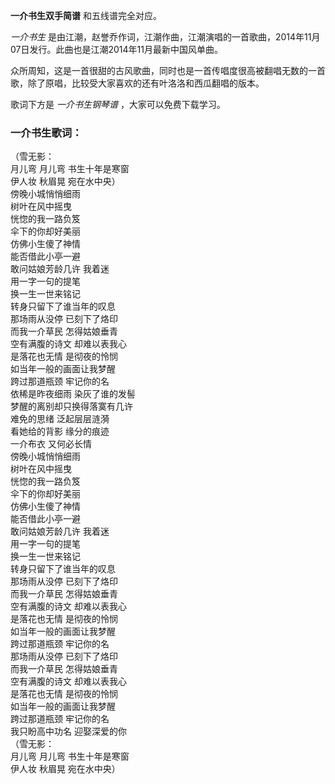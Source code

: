 

**一介书生双手简谱** 和五线谱完全对应。

_一介书生_ 是由江潮，赵誉乔作词，江潮作曲，江潮演唱的一首歌曲，2014年11月07日发行。此曲也是江潮2014年11月最新中国风单曲。

众所周知，这是一首很甜的古风歌曲，同时也是一首传唱度很高被翻唱无数的一首歌，除了原唱，比较受大家喜欢的还有叶洛洛和西瓜翻唱的版本。

歌词下方是 _一介书生钢琴谱_ ，大家可以免费下载学习。

### 一介书生歌词：

（雪无影：  
月儿弯 月儿弯 书生十年是寒窗  
伊人妆 秋眉晃 宛在水中央）  
傍晚小城悄悄细雨  
树叶在风中摇曳  
恍惚的我一路负笈  
伞下的你却好美丽  
仿佛小生傻了神情  
能否借此小亭一避  
敢问姑娘芳龄几许 我着迷  
用一字一句的提笔  
换一生一世来铭记  
转身只留下了谁当年的叹息  
那场雨从没停 已刻下了烙印  
而我一介草民 怎得姑娘垂青  
空有满腹的诗文 却难以表我心  
是落花也无情 是彻夜的怜悯  
如当年一般的画面让我梦醒  
跨过那道瓶颈 牢记你的名  
依稀是昨夜细雨 染灰了谁的发髻  
梦醒的离别却只换得落寞有几许  
难免的思绪 泛起层层涟漪  
看她给的背影 缘分的痕迹  
一介布衣 又何必长情  
傍晚小城悄悄细雨  
树叶在风中摇曳  
恍惚的我一路负笈  
伞下的你却好美丽  
仿佛小生傻了神情  
能否借此小亭一避  
敢问姑娘芳龄几许 我着迷  
用一字一句的提笔  
换一生一世来铭记  
转身只留下了谁当年的叹息  
那场雨从没停 已刻下了烙印  
而我一介草民 怎得姑娘垂青  
空有满腹的诗文 却难以表我心  
是落花也无情 是彻夜的怜悯  
如当年一般的画面让我梦醒  
跨过那道瓶颈 牢记你的名  
那场雨从没停 已刻下了烙印  
而我一介草民 怎得姑娘垂青  
空有满腹的诗文 却难以表我心  
是落花也无情 是彻夜的怜悯  
如当年一般的画面让我梦醒  
跨过那道瓶颈 牢记你的名  
我只盼高中功名 迎娶深爱的你  
（雪无影：  
月儿弯 月儿弯 书生十年是寒窗  
伊人妆 秋眉晃 宛在水中央）

